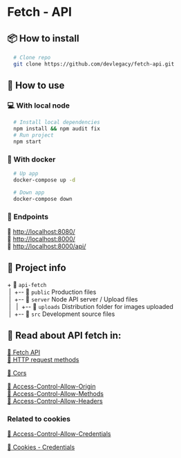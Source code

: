 # Fetch - API 

## :package: How to install

```sh
  # Clone repo
  git clone https://github.com/devlegacy/fetch-api.git
```

## :rocket: How to use

### :computer: With local node

```sh
  # Install local dependencies
  npm install && npm audit fix
  # Run project
  npm start
```

### :whale2: With docker

```sh
  # Up app
  docker-compose up -d
```

```sh
  # Down app
  docker-compose down
```

### :link: Endpoints

:link: [http://localhost:8080/](http://localhost:8080/)  
:link: [http://localhost:8000/](http://localhost:8000/)  
:link: [http://localhost:8000/api/](http://localhost:8000/api/)  

## :file_folder: Project info

+&nbsp;:open_file_folder: `api-fetch`  
&nbsp;|&nbsp;&nbsp;+-- :open_file_folder: `public` Production files  
&nbsp;|&nbsp;&nbsp;+-- :open_file_folder: `server` Node API server / Upload files  
&nbsp;|&nbsp;&nbsp;&nbsp;|&nbsp;&nbsp;+-- :open_file_folder: `uploads` Distribution folder for images uploaded  
&nbsp;|&nbsp;&nbsp;+-- :open_file_folder: `src` Development source files  

## :book: Read about API fetch in:

[:link: Fetch API](https://fetch.spec.whatwg.org/#fetch-api)  
[:link: HTTP request methods](https://developer.mozilla.org/es/docs/Web/HTTP/Methods)  


[:link: Cors](https://developer.mozilla.org/en-US/docs/Web/HTTP/CORS)  

[:link: Access-Control-Allow-Origin](http://developer.mozilla.org/es/docs/Web/HTTP/Headers/Access-Control-Allow-Origin)  
[:link: Access-Control-Allow-Methods](https://developer.mozilla.org/es/docs/Web/HTTP/Headers/Access-Control-Allow-Methods)  
[:link: Access-Control-Allow-Headers](https://developer.cdn.mozilla.net/en-US/docs/Web/HTTP/Headers/Access-Control-Allow-Headers)  

### Related to cookies

[:link: Access-Control-Allow-Credentials](https://developer.mozilla.org/es/docs/Web/HTTP/Headers/Access-Control-Allow-Credentials)  

[:link: Cookies - Credentials](https://developer.mozilla.org/en-US/docs/Web/API/Request/credentials)  